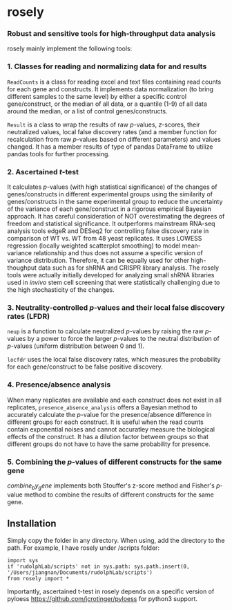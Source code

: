 # rosely
### Robust and sensitive tools for high-throughput data analysis

rosely mainly implement the following tools:
### 1. Classes for reading and normalizing data for and results
`ReadCounts` is a class for reading excel and text files containing read counts for each gene and constructs. It implements data normalization (to bring different samples to the same level) by either a specific control gene/construct, or the median of all data, or a quantile (1-9) of all data around the median, or a list of control genes/constructs.

`Result` is a class to wrap the results of raw *p*-values, *z*-scores, their neutralized values, local false discovery rates (and a member function for recalculation from raw *p*-values based on different parameters) and values changed. It has a member results of type of pandas DataFrame to utilize pandas tools for further processing.

### 2. Ascertained *t*-test
It calculates *p*-values (with high statistical significance) of the changes of genes/constructs in different experimental groups using the similarity of genes/constructs in the same experimental group to reduce the uncertainty of the variance of each gene/construct in a rigorous empirical Bayesian approach. It has careful consideration of NOT overestimating the degrees of freedom and statistical significance. It outperforms mainstream RNA-seq analysis tools edgeR and DESeq2 for controlling false discovery rate in comparison of WT vs. WT from 48 yeast replicates. It uses LOWESS regression (locally weighted scatterplot smoothing) to model mean-variance relationship and thus does not assume a specific version of variance distribution. Therefore, it can be equally used for other high-thoughput data such as for shRNA and CRISPR library analysis. The rosely tools were actually initially developed for analyzing small shRNA libraries used in $in vivo$ stem cell screening that were statistically challenging due to the high stochasticity of the changes.

### 3. Neutrality-controlled *p*-values and their local false discovery rates (LFDR)
`neup` is a function to calculate neutralized $p$-values by raising the raw *p*-values by a power to force the larger $p$-values to the neutral distribution of *p*-values (uniform distribution between 0 and 1). 

`locfdr` uses the local false discovery rates, which measures the probability for each gene/construct to be false positive discovery. 

### 4. Presence/absence analysis
When many replicates are available and each construct does not exist in all replicates, `presence_absence_analysis` offers a Bayesian method to accurately calculate the *p*-value for the presence/absence difference in different groups for each construct. It is useful when the read counts contain exponential noises and cannot accuratley measure the biological effects of the construct. It has a dilution factor between groups so that different groups do not have to have the same probability for presence.

### 5. Combining the *p*-values of different constructs for the same gene
$combine_by_gene$ implements both Stouffer's z-score method and Fisher's *p*-value method to combine the results of different constructs for the same gene.

## Installation
Simply copy the folder in any directory. When using, add the directory to the path. For example, I have rosely under /scripts folder:

    import sys
    if 'rudolphLab/scripts' not in sys.path: sys.path.insert(0, '/Users/jiangnan/Documents/rudolphLab/scripts')
    from rosely import *

Importantly, ascertained t-test in rosely depends on a specific version of pyloess https://github.com/jcrotinger/pyloess for python3 support.
